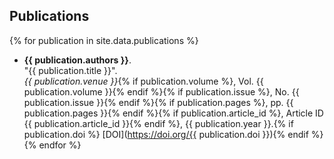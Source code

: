 ## Publications

{% for publication in site.data.publications %}
- <strong>{{ publication.authors }}</strong>.  
  "{{ publication.title }}".  
  <em>{{ publication.venue }}</em>{% if publication.volume %}, Vol. {{ publication.volume }}{% endif %}{% if publication.issue %}, No. {{ publication.issue }}{% endif %}{% if publication.pages %}, pp. {{ publication.pages }}{% endif %}{% if publication.article_id %}, Article ID {{ publication.article_id }}{% endif %}, {{ publication.year }}.{% if publication.doi %} [DOI](https://doi.org/{{ publication.doi }}){% endif %}
{% endfor %}

